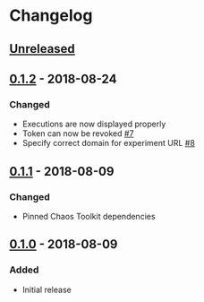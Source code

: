 # Changelog

## [Unreleased][]

[Unreleased]: https://github.com/chaostoolkit/chaoshub/compare/0.1.2...HEAD


## [0.1.2][] - 2018-08-24

[0.1.2]: https://github.com/chaostoolkit/chaoshub/compare/0.1.1...0.1.2

### Changed

-   Executions are now displayed properly
-   Token can now be revoked [#7][7]
-   Specify correct domain for experiment URL [#8][8]

[7]: https://github.com/chaostoolkit/chaoshub/issues/7
[8]: https://github.com/chaostoolkit/chaoshub/issues/8


## [0.1.1][] - 2018-08-09

[0.1.1]: https://github.com/chaostoolkit/chaoshub/compare/0.1.0...0.1.1

### Changed

-   Pinned Chaos Toolkit dependencies


## [0.1.0][] - 2018-08-09

[0.1.0]: https://github.com/chaostoolkit/chaoshub/tree/0.1.0

### Added

-   Initial release